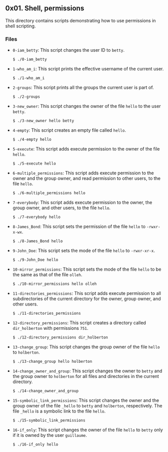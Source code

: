 
## 0x01. Shell, permissions

This directory contains scripts demonstrating how to use permissions in shell scripting.

### Files

-   `0-iam_betty`: This script changes the user ID to `betty`.
    
    
    `$ ./0-iam_betty` 
    
-   `1-who_am_i`: This script prints the effective username of the current user.

    
    `$ ./1-who_am_i` 
    
-   `2-groups`: This script prints all the groups the current user is part of.
    
    
    `$ ./2-groups` 
    
-   `3-new_owner`: This script changes the owner of the file `hello` to the user `betty`.

    
    `$ ./3-new_owner hello betty` 
    
-   `4-empty`: This script creates an empty file called `hello`.
    
    
    `$ ./4-empty hello` 
    
-   `5-execute`: This script adds execute permission to the owner of the file `hello`.
    
    
    `$ ./5-execute hello` 
    
-   `6-multiple_permissions`: This script adds execute permission to the owner and the group owner, and read permission to other users, to the file `hello`.
    
    
    `$ ./6-multiple_permissions hello` 
    
-   `7-everybody`: This script adds execute permission to the owner, the group owner, and other users, to the file `hello`.
    
    
    `$ ./7-everybody hello` 
    
-   `8-James_Bond`: This script sets the permission of the file `hello` to `-rwxr-x-wx`.
    
    
    `$ ./8-James_Bond hello` 
    
-   `9-John_Doe`: This script sets the mode of the file `hello` to `-rwxr-xr-x`.
    
    
    `$ ./9-John_Doe hello` 
    
-   `10-mirror_permissions`: This script sets the mode of the file `hello` to be the same as that of the file `olleh`.
    
    
    `$ ./10-mirror_permissions hello olleh` 
    
-   `11-directories_permissions`: This script adds execute permission to all subdirectories of the current directory for the owner, group owner, and other users.
    
    
    `$ ./11-directories_permissions` 
    
-   `12-directory_permissions`: This script creates a directory called `dir_holberton` with permissions `751`.
    
    
    `$ ./12-directory_permissions dir_holberton` 
    
-   `13-change_group`: This script changes the group owner of the file `hello` to `holberton`.
    
    
    `$ ./13-change_group hello holberton` 
    
-   `14-change_owner_and_group`: This script changes the owner to `betty` and the group owner to `holberton` for all files and directories in the current directory.
    
    
    `$ ./14-change_owner_and_group` 
    
-   `15-symbolic_link_permissions`: This script changes the owner and the group owner of the file `_hello` to `betty` and `holberton`, respectively. The file `_hello` is a symbolic link to the file `hello`.
    
    
    `$ ./15-symbolic_link_permissions` 
    
-   `16-if_only`: This script changes the owner of the file `hello` to `betty` only if it is owned by the user `guillaume`.
    
    `$ ./16-if_only hello`
